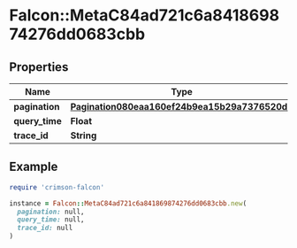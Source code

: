 # Falcon::MetaC84ad721c6a841869874276dd0683cbb

## Properties

| Name | Type | Description | Notes |
| ---- | ---- | ----------- | ----- |
| **pagination** | [**Pagination080eaa160ef24b9ea15b29a7376520d1**](Pagination080eaa160ef24b9ea15b29a7376520d1.md) |  | [optional] |
| **query_time** | **Float** |  | [optional] |
| **trace_id** | **String** |  | [optional] |

## Example

```ruby
require 'crimson-falcon'

instance = Falcon::MetaC84ad721c6a841869874276dd0683cbb.new(
  pagination: null,
  query_time: null,
  trace_id: null
)
```

